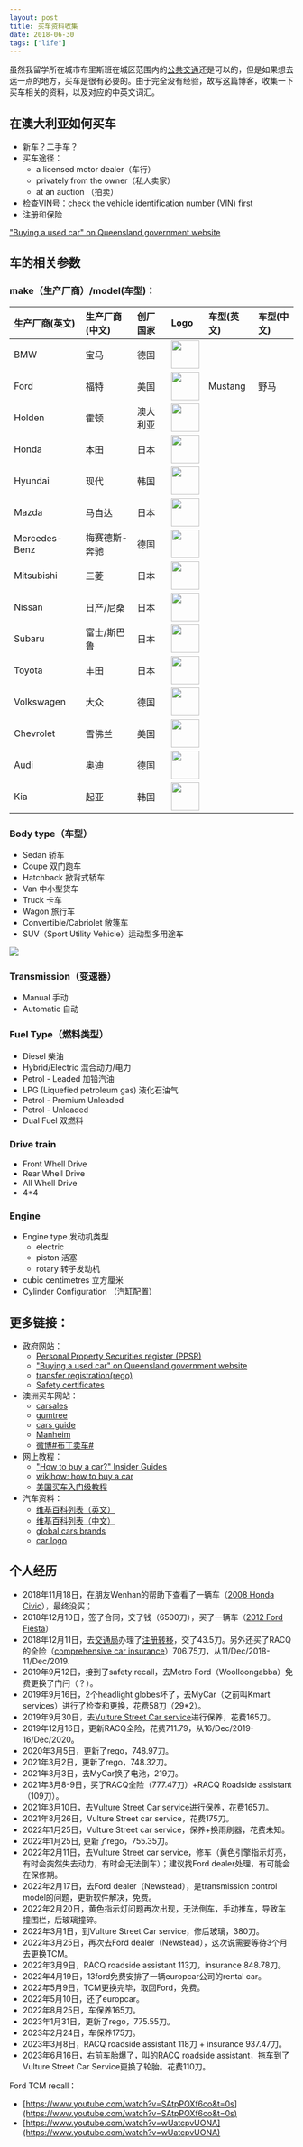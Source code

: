 ```yaml
---
layout: post
title: 买车资料收集
date: 2018-06-30
tags: ["life"]
---
```


虽然我留学所在城市布里斯班在城区范围内的[公共交通](https://www.visitbrisbane.com.au/information/visitor-essentials/public-transport-in-brisbane?sc_lang=en-au)还是可以的，但是如果想去远一点的地方，买车是很有必要的。由于完全没有经验，故写这篇博客，收集一下买车相关的资料，以及对应的中英文词汇。

## 在澳大利亚如何买车

- 新车？二手车？
- 买车途径：
	- a licensed motor dealer（车行）
	- privately from the owner（私人卖家）
	- at an auction （拍卖）
- 检查VIN号：check the vehicle identification number (VIN) first
- 注册和保险

["Buying a used car" on Queensland government website](https://www.qld.gov.au/transport/buying/rules/used)

## 车的相关参数

### make（生产厂商）/model(车型)：


|生产厂商(英文)|生产厂商(中文)|创厂国家|Logo|车型(英文)|车型(中文)|
|:--|:--|:--|:--|:--|:--|
|BMW|宝马|德国|<img src="/images/car-logo/bmw-logo.jpg" alt="" style="height: 50px; display:block; margin: 0 auto;"/>|
|Ford|福特|美国|<img src="/images/car-logo/ford-logo.jpg" alt="" style="height: 50px; display:block; margin: 0 auto;"/>|Mustang|野马|
|Holden|霍顿|澳大利亚|<img src="/images/car-logo/holden-logo.png" alt="" style="height: 50px; display:block; margin: 0 auto;"/>|
|Honda|本田|日本|<img src="/images/car-logo/honda.png" alt="" style="height: 50px; display:block; margin: 0 auto;"/>|
|Hyundai|现代|韩国|<img src="/images/car-logo/hyundai.png" alt="" style="height: 50px; display:block; margin: 0 auto;"/>|
|Mazda|马自达|日本|<img src="/images/car-logo/mazda.png" alt="" style="height: 50px; display:block; margin: 0 auto;"/>|
|Mercedes-Benz|梅赛德斯-奔驰|德国|<img src="/images/car-logo/marchedrs.png" alt="" style="height: 50px; display:block; margin: 0 auto;"/>|
|Mitsubishi|三菱|日本|<img src="/images/car-logo/mitub.png" alt="" style="height: 50px; display:block; margin: 0 auto;"/>|
|Nissan| 日产/尼桑	|日本|<img src="/images/car-logo/nissan.png" alt="" style="height: 50px; display:block; margin: 0 auto;"/>|
|Subaru|富士/斯巴鲁|日本|<img src="/images/car-logo/subaru.png" alt="" style="height: 50px; display:block; margin: 0 auto;"/>|
|Toyota|丰田|日本|<img src="/images/car-logo/toyota.png" alt="" style="height: 50px; display:block; margin: 0 auto;"/>|
|Volkswagen|大众|德国|<img src="/images/car-logo/volkswagen.png" alt="" style="height: 50px; display:block; margin: 0 auto;"/>|
|Chevrolet|雪佛兰|美国|<img src="/images/car-logo/chevrolet.png" alt="" style="height: 50px; display:block; margin: 0 auto;"/>|
|Audi|奥迪|德国|<img src="/images/car-logo/audi.png" alt="" style="height: 50px; display:block; margin: 0 auto;"/>|
|Kia|起亚|韩国|<img src="/images/car-logo/kia.png" alt="" style="height: 50px; display:block; margin: 0 auto;"/>|

### Body type（车型）

- Sedan 轿车
- Coupe 双门跑车
- Hatchback 掀背式轿车
- Van 中小型货车
- Truck 卡车
- Wagon 旅行车
- Convertible/Cabriolet 敞篷车
- SUV（Sport Utility Vehicle）运动型多用途车

![](/images/car_types.jpg)

### Transmission（变速器）

- Manual 手动
- Automatic 自动

### Fuel Type（燃料类型）

- Diesel 柴油
- Hybrid/Electric 混合动力/电力
- Petrol - Leaded 加铅汽油
- LPG (Liquefied petroleum gas) 液化石油气
- Petrol - Premium Unleaded
- Petrol - Unleaded
- Dual Fuel 双燃料

### Drive train

- Front Whell Drive
- Rear Whell Drive
- All Whell Drive
- 4*4

### Engine

- Engine type 发动机类型
	- electric
	- piston 活塞
	- rotary 转子发动机
- cubic centimetres 立方厘米
- Cylinder Configuration （汽缸配置）


## 更多链接：

- 政府网站：
	- [Personal Property Securities register (PPSR)](https://www.ppsr.gov.au/)
	- ["Buying a used car" on Queensland government website](https://www.qld.gov.au/transport/buying/rules/used)
	- [transfer registration(rego)](https://www.qld.gov.au/transport/registration/transfer/rego)
	- [Safety certificates](https://www.qld.gov.au/transport/registration/roadworthy)
- 澳洲买车网站：
	- [carsales](https://www.carsales.com.au/)
	- [gumtree](https://www.gumtree.com.au/cars)
	- [cars guide](https://www.carsguide.com.au/)
	- [Manheim](http://www.manheim.com.au/)
	- [微博#布丁卖车#](https://s.weibo.com/weibo/%23%E5%B8%83%E4%B8%81%E5%8D%96%E8%BD%A6%23)
- 网上教程：
	- ["How to buy a car?" Insider Guides](http://insiderguides.com.au/how-do-i-buy-a-car/?mc_cid=9ea1455210&mc_eid=4e993d551b)
	- [wikihow: how to buy a car](https://www.wikihow.com/Buy-a-Car)
	- [美国买车入门级教程](http://bbs.gter.net/thread-1926366-1-1.html)
- 汽车资料：
	- [维基百科列表（英文）](https://en.wikipedia.org/wiki/List_of_car_brands)
	- [维基百科列表（中文）](https://zh.wikipedia.org/wiki/%E6%B1%BD%E8%BB%8A%E5%93%81%E7%89%8C%E5%88%97%E8%A1%A8)
	- [global cars brands](https://www.globalcarsbrands.com/all-car-brands-list-and-logos/)
	- [car logo](http://www.car-logos.org/)

## 个人经历

- 2018年11月18日，在朋友Wenhan的帮助下查看了一辆车（[2008 Honda Civic](https://www.carsales.com.au/cars/details/Honda-Civic-2008/SSE-AD-5765728/?_ga=2.131300687.1711095904.1542417375-1183647803.1539662075)），最终没买；
- 2018年12月10日，签了合同，交了钱（6500刀），买了一辆车（[2012 Ford Fiesta](https://www.carsales.com.au/cars/details/Ford-Fiesta-2012/SSE-AD-5805973?_ga=2.28691772.1474406298.1544055276-1183647803.1539662075&from=singlemessage)）
- 2018年12月11日，去[交通局](https://www.qld.gov.au/transport/contacts/centres/view?title=Toowong%20Transport%20and%20Main%20Roads%20Customer%20Service%20Centre)办理了[注册转移](https://www.qld.gov.au/transport/registration/transfer/rego)，交了43.5刀。另外还买了RACQ的全险（[comprehensive car insurance](https://www.racq.com.au/insurance/get-insurance/car-insurance/comprehensive-car-insurance)）706.75刀，从11/Dec/2018-11/Dec/2019.
- 2019年9月12日，接到了safety recall，去Metro Ford（Woolloongabba）免费更换了门闩（？）。
- 2019年9月16日，2个headlight globes坏了，去MyCar（之前叫Kmart services）进行了检查和更换，花费58刀（29*2）。
- 2019年9月30日，去[Vulture Street Car service](http://www.vulturestreetgarage.com.au/)进行保养，花费165刀。
- 2019年12月16日，更新RACQ全险，花费711.79，从16/Dec/2019-16/Dec/2020。
- 2020年3月5日，更新了rego，748.97刀。
- 2021年3月2日，更新了rego，748.32刀。
- 2021年3月3日，去MyCar换了电池，219刀。
- 2021年3月8-9日，买了RACQ全险（777.47刀）+RACQ Roadside assistant（109刀）。
- 2021年3月10日，去[Vulture Street Car service](http://www.vulturestreetgarage.com.au/)进行保养，花费165刀。
- 2021年8月26日，Vulture Street car service，花费175刀。
- 2022年1月25日，Vulture Street car service，保养+换雨刷器，花费未知。
- 2022年1月25日, 更新了rego，755.35刀。
- 2022年2月11日，去Vulture Street car service，修车（黄色引擎指示灯亮，有时会突然失去动力，有时会无法倒车）；建议找Ford dealer处理，有可能会在保修期。
- 2022年2月17日，去Ford dealer（Newstead），是transmission control model的问题，更新软件解决，免费。
- 2022年2月20日，黄色指示灯问题再次出现，无法倒车，手动推车，导致车撞围栏，后玻璃撞碎。
- 2022年3月1日，到Vulture Street Car service，修后玻璃，380刀。
- 2022年3月25日，再次去Ford dealer（Newstead），这次说需要等待3个月去更换TCM。
- 2022年3月9日，RACQ roadside assistant 113刀，insurance 848.78刀。
- 2022年4月19日，13ford免费安排了一辆europcar公司的rental car。
- 2022年5月9日，TCM更换完毕，取回Ford，免费。
- 2022年5月10日，还了europcar。
- 2022年8月25日，车保养165刀。
- 2023年1月31日，更新了rego，775.55刀。
- 2023年2月24日，车保养175刀。
- 2023年3月8日，RACQ roadside assistant 118刀 + insurance 937.47刀。
- 2023年6月16日，右前车胎爆了，叫的RACQ roadside assistant，拖车到了Vulture Street Car Service更换了轮胎。花费110刀。

Ford TCM recall：

- [https://www.youtube.com/watch?v=SAtpPOXf6co&t=0s](https://www.youtube.com/watch?v=SAtpPOXf6co&t=0s)
- [https://www.youtube.com/watch?v=wUatcpvUONA](https://www.youtube.com/watch?v=wUatcpvUONA)